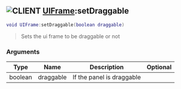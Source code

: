 ## ![](images/client.png "CLIENT") [UIFrame](ui_frame):setDraggable

```lua
void UIFrame:setDraggable(boolean draggable)
```

> Sets the ui frame to be draggable or not

### Arguments

| Type    | Name      | Description               | Optional |
| ------- | --------- | ------------------------- | -------: |
| boolean | draggable | If the panel is draggable |          |
